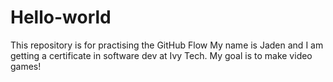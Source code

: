 # Hello-world
This repository is for practising the GitHub Flow
My name is Jaden and I am getting a certificate in software dev at Ivy Tech. My goal is to make video games! 
